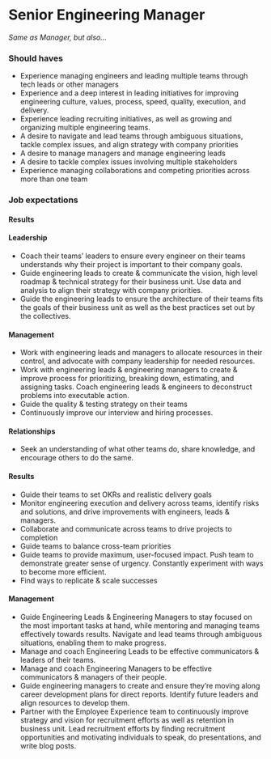 Senior Engineering Manager
===================
*Same as Manager, but also...*
### Should haves
* Experience managing engineers and leading multiple teams through tech leads or other managers
* Experience and a deep interest in leading initiatives for improving engineering culture, values, process, speed, quality, execution, and delivery.
* Experience leading recruiting initiatives, as well as growing and organizing multiple engineering teams.
* A desire to navigate and lead teams through ambiguous situations, tackle complex issues, and align strategy with company priorities
* A desire to manage managers and manage engineering leads
* A desire to tackle complex issues involving multiple stakeholders
* Experience managing collaborations and competing priorities across more than one team

### Job expectations

#### Results

#### Leadership
* Coach their teams’ leaders to ensure every engineer on their teams understands why their project is important to their company goals.
* Guide engineering leads to create & communicate the vision, high level roadmap & technical strategy for their business unit. Use data and analysis to align their strategy with company priorities.
* Guide the engineering leads to ensure the architecture of their teams fits the goals of their business unit as well as the best practices set out by the collectives.


#### Management 
* Work with engineering leads and managers to allocate resources in their control, and advocate with company leadership for needed resources.
* Work with engineering leads & engineering managers to create & improve process for prioritizing, breaking down, estimating, and assigning tasks. Coach engineering leads & engineers to deconstruct problems into executable action.
* Guide the quality & testing strategy on their teams
* Continuously improve our interview and hiring processes.

#### Relationships
* Seek an understanding of what other teams do, share knowledge, and encourage others to do the same.

#### Results 
* Guide their teams to set OKRs and realistic delivery goals
* Monitor engineering execution and delivery across teams, identify risks and solutions, and drive improvements with engineers, leads & managers.
* Collaborate and communicate across teams to drive projects to completion
* Guide teams to balance cross-team priorities
* Guide teams to provide maximum, user-focused impact. Push team to demonstrate greater sense of urgency. Constantly experiment with ways to become more efficient.
* Find ways to replicate & scale successes

#### Management
* Guide Engineering Leads & Engineering Managers to stay focused on the most important tasks at hand, while mentoring and managing teams effectively towards results. Navigate and lead teams through ambiguous situations, enabling them to make progress.
* Manage and coach Engineering Leads to be effective communicators & leaders of their teams.
* Manage and coach Engineering Managers to be effective communicators & managers of their people.
* Guide engineering managers to create and ensure they’re moving along career development plans for direct reports. Identify future leaders and align resources to develop them.
* Partner with the Employee Experience team to continuously improve strategy and vision for recruitment efforts as well as retention in business unit. Lead recruitment efforts by finding recruitment opportunities and motivating individuals to speak, do presentations, and write blog posts.

